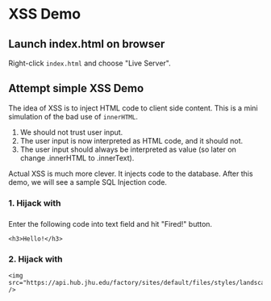 # XSS Demo

## Launch index.html on browser

Right-click `index.html` and choose "Live Server".

## Attempt simple XSS Demo

The idea of XSS is to inject HTML code to client side content. This is a mini simulation of the bad use of `innerHTML`.

1. We should not trust user input.
2. The user input is now interpreted as HTML code, and it should not.
3. The user input should always be interpreted as value (so later on change .innerHTML to .innerText).

Actual XSS is much more clever. It injects code to the database. After this demo, we will see a sample SQL Injection code.

### 1. Hijack with <h3>
Enter the following code into text field and hit "Fired!" button.
```
<h3>Hello!</h3>
```

### 2. Hijack with <img>

```
<img src="https://api.hub.jhu.edu/factory/sites/default/files/styles/landscape/public/monkey092018.jpg" />
```
